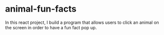 # animal-fun-facts
In this react project, I build a program that allows users to click an animal on the screen in order to have a fun fact pop up.
